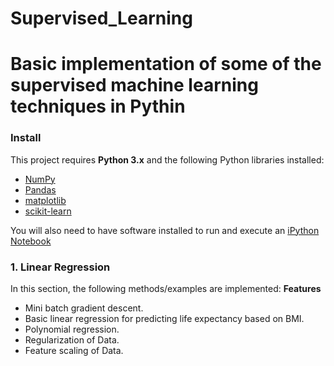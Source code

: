 # Supervised_Learning
# Basic implementation of some of the supervised machine learning techniques in Pythin
### Install

This project requires **Python 3.x** and the following Python libraries installed:

- [NumPy](http://www.numpy.org/)
- [Pandas](http://pandas.pydata.org)
- [matplotlib](http://matplotlib.org/)
- [scikit-learn](http://scikit-learn.org/stable/)

You will also need to have software installed to run and execute an [iPython Notebook](http://ipython.org/notebook.html)

### 1. Linear Regression

In this section, the following methods/examples are implemented:
**Features**
- Mini batch gradient descent.
- Basic linear regression for predicting life expectancy based on BMI.
- Polynomial regression.
- Regularization of Data.
- Feature scaling of Data.

